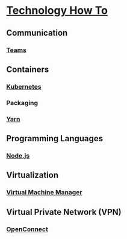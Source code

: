# [Technology How To](/readme.md)

## Communication

### [Teams](/communication/teams.md)

## Containers

### [Kubernetes](/containers/kubernetes.md)

### Packaging

### [Yarn](/packaging/yarn.md)

## Programming Languages

### [Node.js](/programming-languages/nodejs.md)

## Virtualization

### [Virtual Machine Manager](/virtualization/virt-manager.md)

## Virtual Private Network (VPN)

### [OpenConnect](/vpn/open-connect.md)
